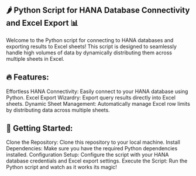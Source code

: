 ## 🌶️ Python Script for HANA Database Connectivity and Excel Export 📊
Welcome to the Python script for connecting to HANA databases and exporting results to Excel sheets! This script is designed to seamlessly handle high volumes of data by dynamically distributing them across multiple sheets in Excel.

## 🔥 Features:
Effortless HANA Connectivity: Easily connect to your HANA database using Python.
Excel Export Wizardry: Export query results directly into Excel sheets.
Dynamic Sheet Management: Automatically manage Excel row limits by distributing data across multiple sheets.

## 🚀 Getting Started:
Clone the Repository: Clone this repository to your local machine.
Install Dependencies: Make sure you have the required Python dependencies installed.
Configuration Setup: Configure the script with your HANA database credentials and Excel export settings.
Execute the Script: Run the Python script and watch as it works its magic!
